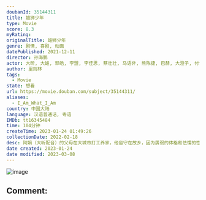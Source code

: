```yaml
---
doubanId: 35144311
title: 雄狮少年
type: Movie
score: 8.3
myRating: 
originalTitle: 雄狮少年
genre: 剧情, 喜剧, 动画
datePublished: 2021-12-11
director: 孙海鹏
actor: 大昕, 大雄, 郭皓, 李盟, 李佳思, 蔡壮壮, 马语非, 熊陈捷, 巴赫, 大澄子, 付博文, 秋木, 黄河
author: 里则林
tags:
  - Movie
state: 想看
url: https://movie.douban.com/subject/35144311/
aliases:
  - I_Am_What_I_Am
country: 中国大陆
language: 汉语普通话, 粤语
IMDb: tt16345484
time: 104分钟
createTime: 2023-01-24 01:49:26
collectionDate: 2022-02-18
desc: 阿娟（大昕配音）的父母在大城市打工养家，他留守在故乡，因为孱弱的体格和怯懦的性格常常遭到旁人的欺负。一次偶然中，阿娟邂逅了和自己同名的舞狮少女（秋木配音），少女飒爽的英姿和如雷贯耳的话语激起了阿娟...
date created: 2023-01-24
date modified: 2023-03-08
---
```


![image](p2702755317.jpg)

Comment:
---
